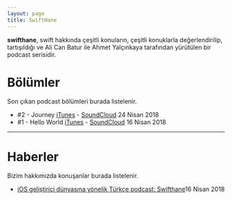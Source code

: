 ```yaml
---
layout: page
title: SwiftHane
---
```


__swifthane__, swift hakkında çeşitli konuların, çeşitli konuklarla değerlendirilip, tartışıldığı ve Ali Can Batur ile Ahmet Yalçınkaya tarafından yürütülen bir podcast serisidir.


# Bölümler

Son çıkan podcast bölümleri burada listelenir.

<ul class="posts">
	<li>#2 - Journey         <a target="_blank" href="https://itunes.apple.com/tr/podcast/id1372006454">iTunes</a> - <a target="_blank" href="https://soundcloud.com/swifthane/journey">SoundCloud</a> <span class="when hidden-xs">24 Nisan 2018</span></li>
	<li>#1 - Hello World         <a target="_blank" href="https://itunes.apple.com/tr/podcast/id1372006454">iTunes</a> - <a target="_blank" href="https://soundcloud.com/swifthane/hello-world">SoundCloud</a> <span class="when hidden-xs">16 Nisan 2018</span></li>
</ul>

<hr />

# Haberler

Bizim hakkımızda konuşanlar burada listelenir.

<ul class="posts">
	<li><a target="_blank" href="https://www.sihirlielma.com/2018/04/16/ios-gelistirici-dunyasina-yonelik-turkce-podcast-swifthane/">iOS geliştirici dünyasına yönelik Türkçe podcast: Swifthane</a><span class="when hidden-xs">16 Nisan 2018</span></li>
</ul>
